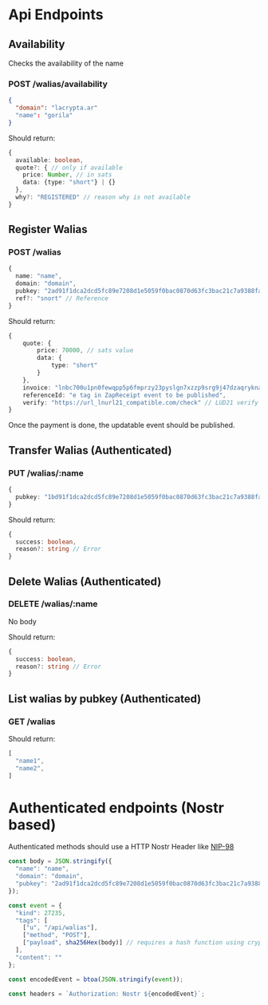 # Api Endpoints

## Availability

Checks the availability of the name

### POST /walias/availability
```json
{
  "domain": "lacrypta.ar"
  "name": "gorila"
}
```

Should return:

```ts
{
  available: boolean,
  quote?: { // only if available
    price: Number, // in sats
    data: {type: "short"} | {}
  },
  why?: "REGISTERED" // reason why is not available
}
```

## Register Walias

### POST /walias
```ts
{
  name: "name",
  domain: "domain",
  pubkey: "2ad91f1dca2dcd5fc89e7208d1e5059f0bac0870d63fc3bac21c7a9388fa18fd", // hex public key
  ref?: "snort" // Reference
}
```

Should return:

```ts
{
    quote: {
        price: 70000, // sats value
        data: {
            type: "short"
        }
    },
    invoice: "lnbc700u1pn0fewqpp5p6fmprzy23pyslgn7xzzp9srg9j47dzaqrykna2pjnaepjgnv3wsdp4fey4qtfsx5sx7unyv4ezqen0wgsxzmrzgpekummjwsh8xmmrd9skccqzzsxqzjcsp53vk776zwe3d4yee8zf085r9996h8w9e6u5v25209p9eq6a226grq9qyyssqnapdy7jmyjcl7vun7my5pq3y8473uchuh0q02px0d69xaggka9azss8967e6p73snv97tnfh3nhxur65etexy6v93nexkmlsq3nhvmcqu5dfmf",
    referenceId: "e tag in ZapReceipt event to be published",
    verify: "https://url_lnurl21_compatible.com/check" // LUD21 verify url
}
```

Once the payment is done, the updatable event should be published.

## Transfer Walias (Authenticated)

### PUT /walias/:name
```ts
{
  pubkey: "1bd91f1dca2dcd5fc89e7208d1e5059f0bac0870d63fc3bac21c7a9388fa18fd", // hex public key
}
```

Should return:

```ts
{
  success: boolean,
  reason?: string // Error
}
```

## Delete Walias (Authenticated)

### DELETE /walias/:name

No body

Should return:

```ts
{
  success: boolean,
  reason?: string // Error
}
```

## List walias by pubkey (Authenticated)

### GET /walias

Should return:

```ts
[
  "name1",
  "name2",
]
```

# Authenticated endpoints (Nostr based)

Authenticated methods should use a HTTP Nostr Header like [NIP-98](https://github.com/nostr-protocol/nips/blob/master/98.md)

```js
const body = JSON.stringify({
  "name": "name",
  "domain": "domain",
  "pubkey": "2ad91f1dca2dcd5fc89e7208d1e5059f0bac0870d63fc3bac21c7a9388fa18fd",
});

const event = {
  "kind": 27235,
  "tags": [
    ["u", "/api/walias"],
    ["method", "POST"],
    ["payload", sha256Hex(body)] // requires a hash function using crypto
  ],
  "content": ""
};

const encodedEvent = btoa(JSON.stringify(event));

const headers = `Authorization: Nostr ${encodedEvent}`;
```

